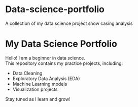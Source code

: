 # Data-science-portfolio
A collection of my data science project show casing analysis
# My Data Science Portfolio

Hello! I am a beginner in data science.  
This repository contains my practice projects, including:
- Data Cleaning
- Exploratory Data Analysis (EDA)
- Machine Learning models
- Visualization projects

Stay tuned as I learn and grow!
